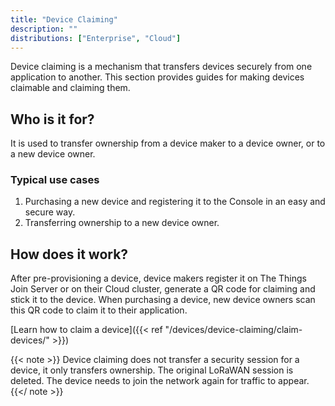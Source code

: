 ```yaml
---
title: "Device Claiming"
description: ""
distributions: ["Enterprise", "Cloud"]
--- 
```


Device claiming is a mechanism that transfers devices securely from one application to another. This section provides guides for making devices claimable and claiming them.

<!--more-->

## Who is it for?

It is used to transfer ownership from a device maker to a device owner, or to a new device owner.

### Typical use cases

1. Purchasing a new device and registering it to the Console in an easy and secure way.
2. Transferring ownership to a new device owner.

## How does it work?

After pre-provisioning a device, device makers register it on The Things Join Server or on their Cloud cluster, generate a QR code for claiming and stick it to the device. When purchasing a device, new device owners scan this QR code to claim it to their application. 

[Learn how to claim a device]({{< ref "/devices/device-claiming/claim-devices/" >}})

{{< note >}} Device claiming does not transfer a security session for a device, it only transfers ownership. The original LoRaWAN session is deleted. The device needs to join the network again for traffic to appear. {{</ note >}}

